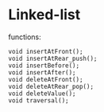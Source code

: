 # Linked-list

functions:

    void insertAtFront();
    void insertAtRear_push();
    void insertBefore(); 
    void insertAfter();
    void deleteAtFront();
    void deleteAtRear_pop();
    void deleteValue();
    void traversal();

